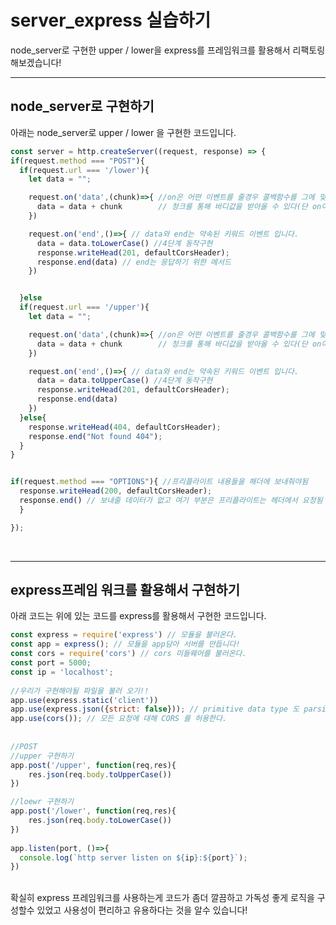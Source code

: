 # server_express 실습하기
node_server로 구현한 upper / lower을 express를 프레임워크를 활용해서 리팩토링 해보겠습니다!
<br />

---

## node_server로 구현하기
아래는 node_server로 upper / lower 을 구현한 코드입니다. 
<br />

```js
const server = http.createServer((request, response) => {
if(request.method === "POST"){
  if(request.url === '/lower'){
    let data = "";

    request.on('data',(chunk)=>{ //on은 어떤 이벤트를 줄경우 콜백함수를 그에 맞춰 실행하는 메서드
      data = data + chunk        // 청크를 통해 바디값을 받아올 수 있다(단 on이라는 데이터 키워드를 넣어야 됨)
    })

    request.on('end',()=>{ // data와 end는 약속된 키워드 이벤트 입니다.
      data = data.toLowerCase() //4단계 동작구현
      response.writeHead(201, defaultCorsHeader);
      response.end(data) // end는 응답하기 위한 메서드
    })


  }else 
  if(request.url === '/upper'){
    let data = "";

    request.on('data',(chunk)=>{ //on은 어떤 이벤트를 줄경우 콜백함수를 그에 맞춰 실행하는 메서드
      data = data + chunk        // 청크를 통해 바디값을 받아올 수 있다(단 on이라는 데이터 키워드를 넣어야 됨)
    })

    request.on('end',()=>{ // data와 end는 약속된 키워드 이벤트 입니다.
      data = data.toUpperCase() //4단계 동작구현
      response.writeHead(201, defaultCorsHeader);
      response.end(data)
    })
  }else{
    response.writeHead(404, defaultCorsHeader);
    response.end("Not found 404");
  }
}


if(request.method === "OPTIONS"){ //프리플라이트 내용들을 해더에 보내줘야됨 
  response.writeHead(200, defaultCorsHeader);
  response.end() // 보내줄 데이터가 없고 여기 부분은 프리플라이트는 헤더에서 요청됨
  }

});
```
<br />

---

## express프레임 워크를 활용해서 구현하기
아래 코드는 위에 있는 코드를 express를 활용해서 구현한 코드입니다.
<br />

```js
const express = require('express') // 모듈을 불러온다.
const app = express(); // 모듈을 app담아 서버를 만듭니다!
const cors = require('cors') // cors 미들웨어를 불러온다.
const port = 5000;
const ip = 'localhost';
 
//우리가 구현해야될 파일을 불러 오기!!
app.use(express.static('client'))
app.use(express.json({strict: false})); // primitive data type 도 parsing 해주도록 설정
app.use(cors()); // 모든 요청에 대해 CORS 를 허용한다.
 
 
//POST 
//upper 구현하기
app.post('/upper', function(req,res){
    res.json(req.body.toUpperCase())
})

//loewr 구현하기
app.post('/lower', function(req,res){
    res.json(req.body.toLowerCase())
})
 
app.listen(port, ()=>{
  console.log(`http server listen on ${ip}:${port}`);
})
```
<br />
확실히 express 프레임워크를 사용하는게 코드가 좀더 깔끔하고 가독성 좋게 로직을 구성할수 있었고 사용성이 편리하고 유용하다는 것을 알수 있습니다!